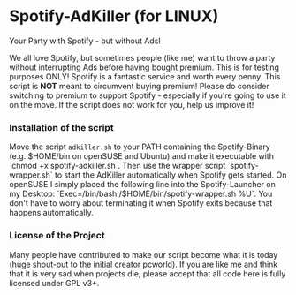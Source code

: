 # Spotify-AdKiller (for LINUX)

Your Party with Spotify - but without Ads!

We all love Spotify, but sometimes people (like me) want to throw a party without interrupting Ads before having bought premium. This is for testing purposes ONLY! Spotify is a fantastic service and worth every penny. This script is **NOT** meant to circumvent buying premium! Please do consider switching to premium to support Spotify - especially if you're going to use it on the move. If the script does not work for you, help us improve it!

### Installation of the script

Move the script `adkiller.sh` to your PATH containing the Spotify-Binary (e.g. $HOME/bin on openSUSE and Ubuntu) and make it executable with `chmod +x spotify-adkiller.sh`. Then use the wrapper script `spotify-wrapper.sh` to start the AdKiller automatically when Spotify gets started. On openSUSE I simply placed the following line into the Spotify-Launcher on my Desktop: `Exec=/bin/bash /$HOME/bin/spotify-wrapper.sh %U`. You don't have to worry about terminating it when Spotify exits because that happens automatically.

### License of the Project

Many people have contributed to make our script become what it is today (huge shout-out to the initial creator pcworld). If you are like me and think that it is very sad when projects die, please accept that all code here is fully licensed under GPL v3+.
